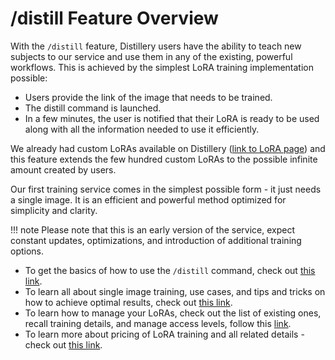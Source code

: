 # /distill Feature Overview

With the `/distill` feature, Distillery users have the ability to teach new subjects to our service and use them in any of the existing, powerful workflows. This is achieved by the simplest LoRA training implementation possible:

- Users provide the link of the image that needs to be trained.
- The distill command is launched.
- In a few minutes, the user is notified that their LoRA is ready to be used along with all the information needed to use it efficiently.

We already had custom LoRAs available on Distillery ([link to LoRA page](../Parameters/lora/lora.md)) and this feature extends the few hundred custom LoRAs to the possible infinite amount created by users.

Our first training service comes in the simplest possible form - it just needs a single image. It is an efficient and powerful method optimized for simplicity and clarity.

!!! note
    Please note that this is an early version of the service, expect constant updates, optimizations, and introduction of additional training options.

- To get the basics of how to use the `/distill` command, check out [this link](#).
- To learn all about single image training, use cases, and tips and tricks on how to achieve optimal results, check out [this link](#).
- To learn how to manage your LoRAs, check out the list of existing ones, recall training details, and manage access levels, follow this [link](#).
- To learn more about pricing of LoRA training and all related details - check out [this link](#).
